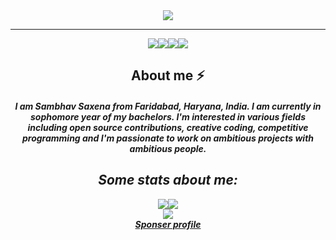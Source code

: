 <div align="center"><img src="https://gpvc.arturio.dev/sambhavsaxena"></div>

---

<div align="center"><img src="https://img.shields.io/badge/Twitter-1DA1F2?style=for-the-badge&logo=twitter&logoColor=white&link=https://twitter.com/_sambhavsaxena"><img src="https://img.shields.io/badge/Microsoft_Outlook-0078D4?style=for-the-badge&logo=microsoft-outlook&logoColor=white&link=mailto:sambhavsaxena02@gmail.com"><img src="https://img.shields.io/badge/LinkedIn-0077B5?style=for-the-badge&logo=linkedin&logoColor=white&link=https://www.linkedin.com/in/sambhav-saxena-411985152/"><img src="https://img.shields.io/badge/Instagram-E4405F?style=for-the-badge&logo=instagram&logoColor=white&link=https://www.instagram.com/in/samxhav/"></div>

<div align="center"><h2>About me ⚡</h2></div>

<h5><p align = "center"> I am Sambhav Saxena from Faridabad, Haryana, India. I am currently in sophomore year of my bachelors. I'm interested in various fields including open source contributions, creative coding, competitive programming and I'm passionate to work on ambitious projects with ambitious people.</p></h3>
<h5>

  
  <div align="center"><h2>Some stats about me:</h2></div>
  
  
<div align="center"><img src="https://github-readme-stats.vercel.app/api?username=sambhavsaxena&theme=dark&count_private=true&show_icons=truehow_icons=true&hide_border=true"><img src="https://github-readme-streak-stats.herokuapp.com/?user=sambhavsaxena&theme=dark&hide_border=true"></div>
<div align="center"><img src="https://activity-graph.herokuapp.com/graph?username=sambhavsaxena&theme=gotham"></div>


<div align="center"><a href="https://www.buymeacoffee.com/sambhavsaxena">Sponser profile</a></div>
